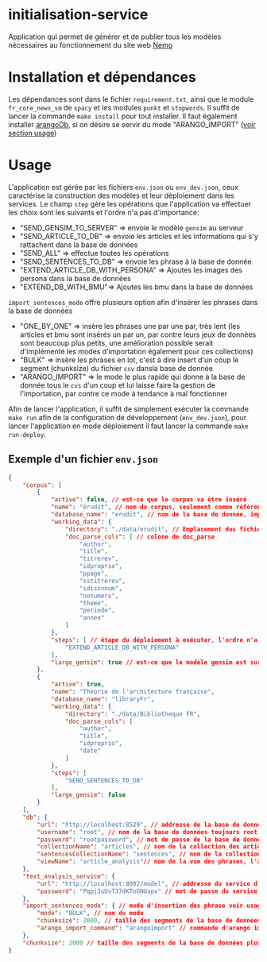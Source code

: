 # initialisation-service

Application qui permet de générer et de publier tous les modèles nécessaires au fonctionnement du site web [Nemo](https://github.com/erudit-recommandation/Nemo)

# Installation et dépendances
Les dépendances sont dans le fichier `requirement.txt`, ainsi que le module `fr_core_news_sm` de `spacy` et les modules `punkt` et `stopwords`. Il suffit de lancer la commande `make install` pour tout installer. Il faut également installer [arangoDb](https://www.arangodb.com/download-major/), si on désire se servir du mode "ARANGO_IMPORT" ([voir section usage](#usage))

# Usage
L'application est gérée par les fichiers `env.json` ou `env_dev.json`, ceux caractérise la construction des modèles et leur déploiement dans les services. Le champ `step` gère les opérations que l'application va effectuer les choix sont les suivants et l'ordre n'a pas d'importance: 
- "SEND_GENSIM_TO_SERVER" => envoie le modèle `gensim` au serveur
- "SEND_ARTICLE_TO_DB" => envoie les articles et les informations qui s'y rattachent dans la base de données
- "SEND_ALL" => effectue toutes les opérations
- "SEND_SENTENCES_TO_DB" => envoie les phrase à la base de donnée
- "EXTEND_ARTICLE_DB_WITH_PERSONA" => Ajoutes les images des persona dans la base de données
- "EXTEND_DB_WITH_BMU"=> Ajoutes les bmu dans la base de données

`import_sentences_mode` offre plusieurs option afin d'insérer les phrases dans la base de données
- "ONE_BY_ONE" => insère les phrases une par une par, très lent (les articles et bmu sont insérés un par un, par contre leurs jeux de données sont beaucoup plus petits, une amélioration possible serait d'implémenté les modes d'importation également pour ces collections)
- "BULK" => insère les phrases en lot, c'est à dire insert d'un coup le segment (chunksize) du fichier `csv` dansla base de donnée
- "ARANGO_IMPORT" => le mode le plus rapide qui donne à la base de donnée tous le `cvs` d'un coup et lui laisse faire la gestion de l'importation, par contre ce mode à tendance à mal fonctionner

Afin de lancer l'application, il suffit de simplement exécuter la commande `make run` afin de la configuration de développement (`env_dev.json`), pour lancer l'application en mode déploiement il faut lancer la commande `make run-deploy`.

## Exemple d'un fichier `env.json`
```json
{
    "corpus": [
        {
            "active": false, // est-ce que le corpus va être inséré
            "name": "érudit", // nom du corpus, seulement comme référence, il a aucune incidence
            "database_name": "erudit", // nom de la base de donnée, important pour le référencement par nemo
            "working_data": {
                "directory": "./data/erudit", // Emplacement des fichiers `doc_parse.csv`,`doce_sent_parse.csv`, `key_host_bmus.csv` ainsi que les images des persona dans le dossier `SOM_imgs` et les fichier de gensim dans le dossier `model`
                "doc_parse_cols": [ // colone de doc_parse
                    "author",
                    "title",
                    "titrerev",
                    "idproprio",
                    "ppage",
                    "sstitrerev",
                    "idissnnum",
                    "nonumero",
                    "theme",
                    "periode",
                    "annee"
                ]
            },
            "steps": [ // étape du déploiement à exécuter, l'ordre n'a pas d'importance, voir la section Usage pour plus d'information
                "EXTEND_ARTICLE_DB_WITH_PERSONA" 
            ],
            "large_gensim": true // est-ce que le modèle gensim est sur plusieur fichier (`.syn1neg.npy et wv.vectors.npy`)
        },
        {
            "active": true,
            "name": "Théorie de l'architecture française",
            "database_name": "libraryFr",
            "working_data": {
                "directory": "./data/Bibliotheque FR",
                "doc_parse_cols": [
                    "author",
                    "title",
                    "idproprio",
                    "date"
                ]
            },
            "steps": [
                "SEND_SENTENCES_TO_DB"
            ],
            "large_gensim": false
        }
    ],
    "db": {
        "url": "http://localhost:8529", // addresse de la base de données
        "username": "root", // nom de la base de données toujours root, pas besoin de le changer
        "password": "rootpassword", // mot de passe de la base de données
        "collectionName": "articles", // nom de la collection des articles, l'application brise si changer
        "sentencesCollectionName": "sentences", // nom de la collection des phrases, l'application brise si changer
        "viewName": "article_analysis"// nom de la vue des phrases, l'application brise si changer
    },
    "text_analysis_service": {
        "url": "http://localhost:8092/model", // addresse du service d'analyse de texte avec gemsim doit inclure la route `/model`
        "password": "Pqpj3uUvT37dKToGNUapv" // mot de passe du service
    },
    "import_sentences_mode": { // mode d'insertion des phrase voir usage
        "mode": "BULK", // nom du mode
        "chunksize": 2000, // taille des segments de la base de données seulement utiliser avec les mode `ONE_BY_ONE` et `BULK` est ignorer avec `ARANGO_IMPORT`
        "arango_import_command": "arangoimport" // commande d'arango import est ignorer par tous les modes sauf ARANGO_IMPORT
    },
    "chunksize": 2000 // taille des segments de la base de données plus il sont gros plus l'insertion est rapide, mais également plus les opérations demande de ressources
}
```